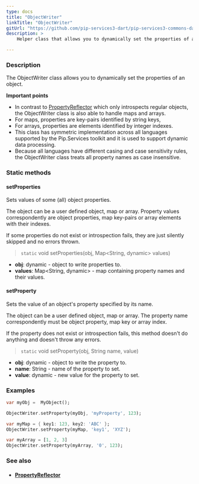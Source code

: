 ```yaml
---
type: docs
title: "ObjectWriter"
linkTitle: "ObjectWriter"
gitUrl: "https://github.com/pip-services3-dart/pip-services3-commons-dart"
description: >
    Helper class that allows you to dynamically set the properties of an object. 

---
```


### Description

The ObjectWriter class allows you to dynamically set the properties of an object. 

**Important points**

- In contrast to [PropertyReflector](../property_reflector) which only introspects regular objects, the ObjectWriter class is also able to handle maps and arrays.
- For maps, properties are key-pairs identified by string keys,
- For arrays, properties are elements identified by integer indexes.
- This class has symmetric implementation across all languages supported by the Pip.Services toolkit and it is used to support dynamic data processing.
- Because all languages have different casing and case sensitivity rules, the ObjectWriter class treats all property names as case insensitive.

### Static methods

#### setProperties
Sets values of some (all) object properties.

The object can be a user defined object, map or array.
Property values correspondently are object properties,
map key-pairs or array elements with their indexes.

If some properties do not exist or introspection fails, 
they are just silently skipped and no errors thrown.

> `static` void setProperties(obj, Map\<String, dynamic\> values)

- **obj**: dynamic - object to write properties to.
- **values**: Map\<String, dynamic\> - map containing property names and their values.

#### setProperty
Sets the value of an object's property specified by its name.
 
The object can be a user defined object, map or array.
The property name correspondently must be object property,
map key or array index.

If the property does not exist or introspection fails,
this method doesn't do anything and doesn't throw any errors.

> `static` void setProperty(obj, String name, value)

- **obj**: dynamic - object to write the property to.
- **name**: String - name of the property to set.
- **value**: dynamic - new value for the property to set.

### Examples

```dart
var myObj =  MyObject();

ObjectWriter.setProperty(myObj, 'myProperty', 123);

var myMap = { key1: 123, key2: 'ABC' };
ObjectWriter.setProperty(myMap, 'key1', 'XYZ');

var myArray = [1, 2, 3]
ObjectWriter.setProperty(myArray, '0', 123);

```

### See also
- #### [PropertyReflector](../property_reflector)



